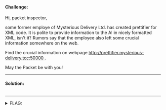 #### Challenge:

Hi, packet inspector,

some former employe of Mysterious Delivery Ltd. has created prettifier for XML code. It is polite to provide information to the AI in nicely formatted XML, isn't it? Rumors say that the employee also left some crucial information somewhere on the web.

Find the crucial information on webpage [http://prettifier.mysterious-delivery.tcc:50000
](http://prettifier.mysterious-delivery.tcc:50000).

May the Packet be with you!

---

#### Solution:

```bash
```

---

<details><summary>FLAG:</summary>

```
FLAG{GG53-5U3w-VT8F-qB31}
```

</details>
<br/>
